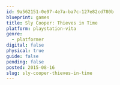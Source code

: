 ```yaml
---
id: 9a562151-0e97-4e7a-ba7c-127e82cd780b
blueprint: games
title: Sly Cooper: Thieves in Time
platform: playstation-vita
genre:
  - platformer
digital: false
physical: true
guide: false
pending: false
posted: 2015-08-16
slug: sly-cooper-thieves-in-time
---
```

